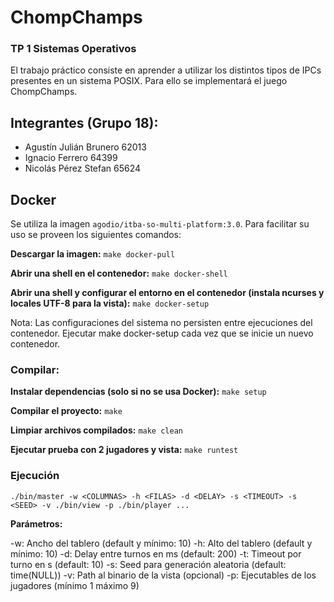 # ChompChamps
### TP 1 Sistemas Operativos

El trabajo práctico consiste en aprender a utilizar los distintos tipos de IPCs presentes en un sistema POSIX. Para ello se implementará el juego ChompChamps.

## Integrantes (Grupo 18):
- Agustín Julián Brunero 62013
- Ignacio Ferrero 64399
- Nicolás Pérez Stefan 65624

## Docker

Se utiliza la imagen `agodio/itba-so-multi-platform:3.0`. Para facilitar su uso se proveen los siguientes comandos:

**Descargar la imagen:**
```make docker-pull```

**Abrir una shell en el contenedor:**
```make docker-shell```

**Abrir una shell y configurar el entorno en el contenedor (instala ncurses y locales UTF-8 para la vista):**
```make docker-setup```

Nota: Las configuraciones del sistema no persisten entre ejecuciones del contenedor. Ejecutar make docker-setup cada vez que se inicie un nuevo contenedor.

### Compilar:
**Instalar dependencias (solo si no se usa Docker):**
```make setup```

**Compilar el proyecto:**
```make```

**Limpiar archivos compilados:**
```make clean```

**Ejecutar prueba con 2 jugadores y vista:**
```make runtest```

### Ejecución

```./bin/master -w <COLUMNAS> -h <FILAS> -d <DELAY> -s <TIMEOUT> -s <SEED> -v ./bin/view -p ./bin/player ...```

**Parámetros:**

-w: Ancho del tablero (default y mínimo: 10)
-h: Alto del tablero (default y mínimo: 10)
-d: Delay entre turnos en ms (default: 200)
-t: Timeout por turno en s (default: 10)
-s: Seed para generación aleatoria (default: time(NULL))
-v: Path al binario de la vista (opcional)
-p: Ejecutables de los jugadores (mínimo 1 máximo 9)